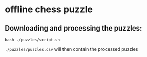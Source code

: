 # offline chess puzzle

## Downloading and processing the puzzles:

```
bash ./puzzles/script.sh
```

`./puzzles/puzzles.csv` will then contain the processed puzzles

